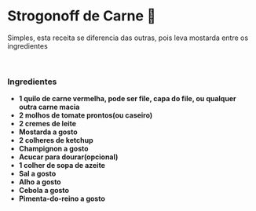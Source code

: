 # Strogonoff de Carne :meat_on_bone:

<p>Simples, esta receita se diferencia das outras, pois leva mostarda entre os ingredientes</p><br>

<h3><b>Ingredientes<b></h3>

<ul>
	<li>1 quilo de carne vermelha, pode ser file, capa do file, ou qualquer outra carne macia</li>
	<li>2 molhos de tomate prontos(ou caseiro)</li>
	<li>2 cremes de leite</li>
	<li>Mostarda a gosto</li>
	<li>2 colheres de ketchup</li>
	<li>Champignon a gosto</li>
	<li>Acucar para dourar(opcional)</li>
	<li>1 colher de sopa de azeite</li>
	<li>Sal a gosto</li>
	<li>Alho a gosto</li>
	<li>Cebola a gosto</li>
	<li>Pimenta-do-reino a gosto</li>
</ul>
